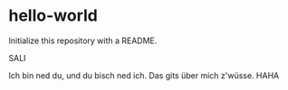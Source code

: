 # hello-world
Initialize this repository with a README.

SALI

Ich bin ned du, und du bisch ned ich. Das gits über mich z'wüsse.
HAHA
